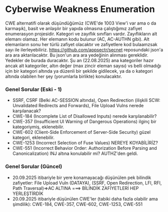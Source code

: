 # Cyberwise Weakness Enumeration

CWE alternatifi olarak düşündüğümüz (CWE'de 1003 View'i var ama o da karmaşık), basit ve anlaşılır bir yapıda olmasına çalıştığımız zafiyet enumerasyon projesidir. Kategori ve zayıflık sınıfları vardır. Zayıflıkların alt elemanı olamaz. Her elemanın kodu bulunur (AC, AC-AUTHN gibi). Alt elemanların sonu her türlü zafiyet olacaktır ve zafiyetlere kod bulaamzsak sayı ile ilerleyebiliriz. https://github.com/appsectr/secnet reposundaki json'a ara ara aktarılacaktır. Bu json'un ara ara yedeğinin alınması gereklidir. Yedekler de burada duracaktır. Şu an (22.08.2025) ana kategoriler hazır ancak alt kategoriler, altın değer (max zincir eleman sayısı) vs belli olmadığı için bir kategori altında ya düzenli bir şekilde gidilecek, ya da o kategori altında olabilen her şey (yorumlarla birlikte) konulacaktır.

### Genel Sorular (Eski - 1)
- SSRF, CSRF (Belki AC-SESSION altında), Open Redirection (ilişkili SCW: Unvalidated Redirects and Forwards), File Upload Vulns nerede karşılanacak?
- CWE-184 (Incomplete List of Disallowed Inputs) nerede karşılanabilir?
- CWE-357 (Insufficient UI Warning of Dangerous Operations) ilginç bir kategoriymiş, eklenebilir.
- CWE-602 (Client-Side Enforcement of Server-Side Security) güzel kategori, eklenebilir.
- CWE-1253 (Incorrect Selection of Fuse Values) NEREYE KOYABİLİRİZ?
- CWE-551 (Incorrect Behavior Order: Authorization Before Parsing and Canonicalization) INJ altına konulabilir mi? AUTHZ'den geldi.

### Genel Sorular (Güncel)
- 20.09.2025 itibariyle bir yere konamayacağı düşünülen pek bilindik zafiyetler: File Upload Vuln (DATAYA), (SSRF, Open Redirection, LFI, RFI, Path Traversal)=>AC ALTINA ===> BİLİNDİK ZAFİYETLERİ HEP YERLEŞTİRDİK
- 20.09.2025 itibariyle düşünülen CWE'ler (tabiki daha fazla olabilir ama şimdilik): CWE-184, CWE-357, CWE-602, CWE-1253, CWE-551